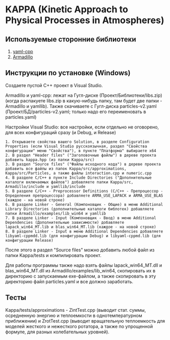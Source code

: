 KAPPA (Kinetic Approach to Physical Processes in Atmospheres)
=============================================================

Используемые сторонние библиотеки
-----------------------------------

1. [yaml-cpp](https://github.com/jbeder/yaml-cpp)
2. [Armadillo](http://arma.sourceforge.net/)

Инструкции по установке (Windows)
---------------------------------

Создаете пустой C++ проект в Visual Studio.

Armadillo и yaml-cpp: лежат на Гугл-диске (Проект/Библиотеки/libs.zip) (когда распакуете libs.zip в какую-нибудь папку, там будет две папки - Armadillo и yamllib).
Также скачиваете с Гугл-диска particles-v2.yaml (Проект/БД/particles-v2.yaml; только надо его переименовать в particles.yaml)

Настройки Visual Studio: все настройки, если отдельно не оговорено, для всех конфигураций сразу (и Debug, и Release)

	1. Открываете свойства вашего Solution, в разделе Configuration Properties (если Visual Studio русскоязычная, раздел "Свойства конфигурации" меню "Свойства"), в пункте "Платформа" выбираете x64
	2. В раздел "Header files" ("Заголовочные файлы") в дереве проекта добавить kappa.hpp (из папки Kappa/src)
	3. В раздел "Source files" ("Файлы исходного кода") в дереве проекта добавить все файлы из папок Kappa/src/approximations, Kappa/src/Particles, а также файлы interaction.cpp и numeric.cpp
	4. В разделе C/C++ в пункте Include Directories ("Дополнительные каталоги включаемых файлов") добавляете папки Kappa/src, Armadillo/include и yamllib/include
	5. В разделе C/C++ - Preprocessor Definitions (C/C++ - Препроцессор - Определения препроцессора) добавляете ARMA_USE_LAPACK и ARMA_USE_BLAS (каждое - на новой строке)
	6. В разделе Linker - General (Компоновщик - Общие) в меню Additional Library Directories (дополнительные каталоги библотек) добавляете папки Armadillo/examples/lib_win64 и yamllib
	7. В разделе Linker - Input (Компоновщик - Ввод) в меню Additional Dependencies (Дополнительные зависимости) добавляете lapack_win64_MT.lib и blas_win64_MT.lib (каждое - на новой строке)
	8. В разделе Linker - Input в меню Additional Dependencies добавляете libyaml-cppmdd.lib (для конфигурации Debug) и libyaml-cppmd.lib (для конфигурации Release)

После этого в раздел "Source files" можно добавить любой файл из папки Kappa/tests и компилировать проект.

Для работы программы также надо взять файлы lapack_win64_MT.dll и blas_win64_MT.dll из Armadillo/examples/lib_win64, скопировать их в директорию с запускаемым exe-файлом, а также скопировать в эту директорию файл particles.yaml и все должно заработать.


Тесты
-----

Kappa/tests/approximations - ZintTest.cpp (выводит стат. суммы, осредненную энергию и теплоемкости в однотемпературном приближении) и ZrotTest.cpp (выводит вращательную теплоемкость для моделей жесткого и нежесткого ротатора, а также по упрощенной формуле, для разных колебательных уровней).
